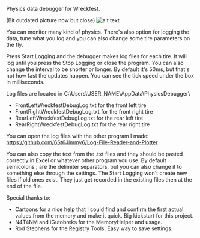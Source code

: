 Physics data debugger for Wreckfest.

(Bit outdated picture now but close)
![alt text](https://i.imgur.com/4ao4dbR.png)

You can monitor many kind of physics. There's also option for logging the data, tune what you log and you can also change some tire parameters on the fly.

Press Start Logging and the debugger makes log files for each tire. It will log until you press the Stop Logging or close the program. You can also change the interval to be shorter or longer. By default it's 50ms, but that's not how fast the updates happen. You can see the tick speed under the box in milliseconds.

Log files are located in C:\Users\USER_NAME\AppData\PhysicsDebugger\
- FrontLeftWreckfestDebugLog.txt for the front left tire
- FrontRightWreckfestDebugLog.txt for the front right tire
- RearLeftWreckfestDebugLog.txt for the rear left tire
- RearRightWreckfestDebugLog.txt for the rear right tire

You can open the log files with the other program I made: https://github.com/6St6Jimmy6/Log-File-Reader-and-Plotter

You can also copy the text from the .txt files and they should be pasted correctly in Excel or whatever other program you use. By default semicolons ; are the delimiter separators, but you can also change it to something else through the settings.
The Start Logging won't create new files if old ones exist. They just get recorded in the existing files then at the end of the file.

Special thanks to:
- Cartoons for a nice help that I could find and confirm the first actual values from the memory and make it quick. Big kickstart for this project.
- N4T4NM and iGutobreks for the MemoryHelper and usage.
- Rod Stephens for the Registry Tools. Easy way to save settings.
